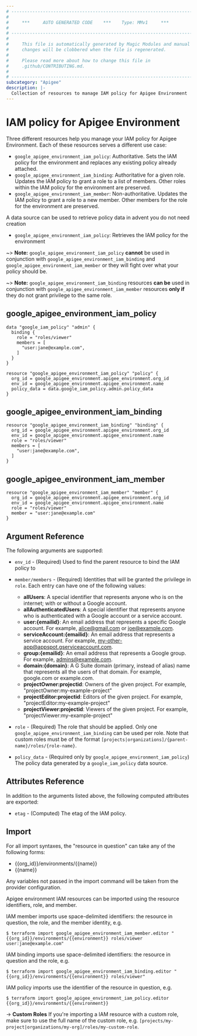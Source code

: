```yaml
---
# ----------------------------------------------------------------------------
#
#     ***     AUTO GENERATED CODE    ***    Type: MMv1     ***
#
# ----------------------------------------------------------------------------
#
#     This file is automatically generated by Magic Modules and manual
#     changes will be clobbered when the file is regenerated.
#
#     Please read more about how to change this file in
#     .github/CONTRIBUTING.md.
#
# ----------------------------------------------------------------------------
subcategory: "Apigee"
description: |-
  Collection of resources to manage IAM policy for Apigee Environment
---
```


# IAM policy for Apigee Environment
Three different resources help you manage your IAM policy for Apigee Environment. Each of these resources serves a different use case:

* `google_apigee_environment_iam_policy`: Authoritative. Sets the IAM policy for the environment and replaces any existing policy already attached.
* `google_apigee_environment_iam_binding`: Authoritative for a given role. Updates the IAM policy to grant a role to a list of members. Other roles within the IAM policy for the environment are preserved.
* `google_apigee_environment_iam_member`: Non-authoritative. Updates the IAM policy to grant a role to a new member. Other members for the role for the environment are preserved.

A data source can be used to retrieve policy data in advent you do not need creation

* `google_apigee_environment_iam_policy`: Retrieves the IAM policy for the environment

~> **Note:** `google_apigee_environment_iam_policy` **cannot** be used in conjunction with `google_apigee_environment_iam_binding` and `google_apigee_environment_iam_member` or they will fight over what your policy should be.

~> **Note:** `google_apigee_environment_iam_binding` resources **can be** used in conjunction with `google_apigee_environment_iam_member` resources **only if** they do not grant privilege to the same role.



## google_apigee_environment_iam_policy

```hcl
data "google_iam_policy" "admin" {
  binding {
    role = "roles/viewer"
    members = [
      "user:jane@example.com",
    ]
  }
}

resource "google_apigee_environment_iam_policy" "policy" {
  org_id = google_apigee_environment.apigee_environment.org_id
  env_id = google_apigee_environment.apigee_environment.name
  policy_data = data.google_iam_policy.admin.policy_data
}
```

## google_apigee_environment_iam_binding

```hcl
resource "google_apigee_environment_iam_binding" "binding" {
  org_id = google_apigee_environment.apigee_environment.org_id
  env_id = google_apigee_environment.apigee_environment.name
  role = "roles/viewer"
  members = [
    "user:jane@example.com",
  ]
}
```

## google_apigee_environment_iam_member

```hcl
resource "google_apigee_environment_iam_member" "member" {
  org_id = google_apigee_environment.apigee_environment.org_id
  env_id = google_apigee_environment.apigee_environment.name
  role = "roles/viewer"
  member = "user:jane@example.com"
}
```


## Argument Reference

The following arguments are supported:

* `env_id` - (Required) Used to find the parent resource to bind the IAM policy to

* `member/members` - (Required) Identities that will be granted the privilege in `role`.
  Each entry can have one of the following values:
  * **allUsers**: A special identifier that represents anyone who is on the internet; with or without a Google account.
  * **allAuthenticatedUsers**: A special identifier that represents anyone who is authenticated with a Google account or a service account.
  * **user:{emailid}**: An email address that represents a specific Google account. For example, alice@gmail.com or joe@example.com.
  * **serviceAccount:{emailid}**: An email address that represents a service account. For example, my-other-app@appspot.gserviceaccount.com.
  * **group:{emailid}**: An email address that represents a Google group. For example, admins@example.com.
  * **domain:{domain}**: A G Suite domain (primary, instead of alias) name that represents all the users of that domain. For example, google.com or example.com.
  * **projectOwner:projectid**: Owners of the given project. For example, "projectOwner:my-example-project"
  * **projectEditor:projectid**: Editors of the given project. For example, "projectEditor:my-example-project"
  * **projectViewer:projectid**: Viewers of the given project. For example, "projectViewer:my-example-project"

* `role` - (Required) The role that should be applied. Only one
    `google_apigee_environment_iam_binding` can be used per role. Note that custom roles must be of the format
    `[projects|organizations]/{parent-name}/roles/{role-name}`.

* `policy_data` - (Required only by `google_apigee_environment_iam_policy`) The policy data generated by
  a `google_iam_policy` data source.

## Attributes Reference

In addition to the arguments listed above, the following computed attributes are
exported:

* `etag` - (Computed) The etag of the IAM policy.

## Import

For all import syntaxes, the "resource in question" can take any of the following forms:

* {{org_id}}/environments/{{name}}
* {{name}}

Any variables not passed in the import command will be taken from the provider configuration.

Apigee environment IAM resources can be imported using the resource identifiers, role, and member.

IAM member imports use space-delimited identifiers: the resource in question, the role, and the member identity, e.g.
```
$ terraform import google_apigee_environment_iam_member.editor "{{org_id}}/environments/{{environment}} roles/viewer user:jane@example.com"
```

IAM binding imports use space-delimited identifiers: the resource in question and the role, e.g.
```
$ terraform import google_apigee_environment_iam_binding.editor "{{org_id}}/environments/{{environment}} roles/viewer"
```

IAM policy imports use the identifier of the resource in question, e.g.
```
$ terraform import google_apigee_environment_iam_policy.editor {{org_id}}/environments/{{environment}}
```

-> **Custom Roles** If you're importing a IAM resource with a custom role, make sure to use the
 full name of the custom role, e.g. `[projects/my-project|organizations/my-org]/roles/my-custom-role`.
